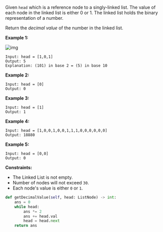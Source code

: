 Given `head` which is a reference node to a singly-linked list. The value of each node in the linked list is either 0 or 1. The linked list holds the binary representation of a number.

Return the *decimal value* of the number in the linked list.

 

**Example 1:**

![img](https://assets.leetcode.com/uploads/2019/12/05/graph-1.png)

```
Input: head = [1,0,1]
Output: 5
Explanation: (101) in base 2 = (5) in base 10
```

**Example 2:**

```
Input: head = [0]
Output: 0
```

**Example 3:**

```
Input: head = [1]
Output: 1
```

**Example 4:**

```
Input: head = [1,0,0,1,0,0,1,1,1,0,0,0,0,0,0]
Output: 18880
```

**Example 5:**

```
Input: head = [0,0]
Output: 0
```

 

**Constraints:**

- The Linked List is not empty.
- Number of nodes will not exceed `30`.
- Each node's value is either `0` or `1`.

```python
def getDecimalValue(self, head: ListNode) -> int:
    ans = 0
    while head:
        ans *= 2
        ans += head.val
        head = head.next
    return ans
```

